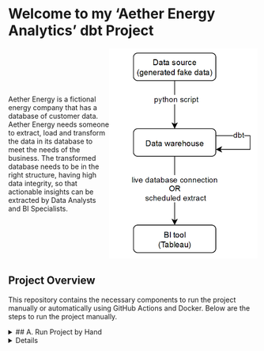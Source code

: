 # Welcome to my ‘Aether Energy Analytics’ dbt Project

<div style="display: flex; justify-content: space-between; align-items: center;">
  <div style="flex: 1;">
    Aether Energy is a fictional energy company that has a database of customer data. Aether Energy needs someone to extract, load and transform the data in its database to meet the needs of the business. The transformed database needs to be in the right structure, having high data integrity, so that actionable insights can be extracted by Data Analysts and BI Specialists.
  </div>
  <div>
    <img src="./images/workflow.png" alt="drawing" width="300"/>
  </div>
</div>

## Project Overview

This repository contains the necessary components to run the project manually or automatically using GitHub Actions and Docker. Below are the steps to run the project manually.
<details>
<summary> ## A. Run Project by Hand </summary>
### A. Run Project by Hand
  
#### 1. Create a dbt Project (`/aether_energy_analytics/`)
- **Create a virtual environment** for running Python and operating dbt:
  ```bash
  cd /aether_energy_analytics/
  python -m venv myenv
  source myenv/bin/activate  # On Windows use: myenv\Scripts\activate.bat
  pip install -r requirements.txt

- **Configure dbt**:
 - Set up `profiles.yml` to configure production and testing versions for the project.
 - Set up `dbt_project.yml` to configure the settings of the dbt project.


#### 2. Generate Fake Data (`./scripts/generate_database.py`)

- Write a Python script to create fake data and store it in a database.

- Example data tables:

  **Energy Consumption Table:**
```plain text
     consumed_at  customer_id  energy_usage_kWh
  0  2023-01-01            36          37.017563
  1  2023-01-02            21          19.991851
  2  2023-01-03            18          22.528733
  3  2023-01-04            28          48.616649
  4  2023-01-05            15          33.538603
```
  **Customer Feedback Table:**
  ```plain text
  feedback_date  customer_id  rating  comments
0    2023-01-01           28       4  General I particular someone.
1    2023-01-08           46       2  Painting food nothing land deep by.
2    2023-01-15            8       3  Rock seven visit team. Stuff service play dark.
3    2023-01-22           40       5  Develop kid design human why.
4    2023-01-29           22       4  Picture perform carry.
```
**Customers Table:**
```plain text
   customer_id      customer_name  age  gender  region
0            1          David Lee   69    Male    West
1            2  Jessica Hernandez   25    Male    East
2            3        Noah Robles   28  Female    West
3            4         Julie Hood   28  Female    West
4            5  Ashley Richardson   64    Male   South
```
- The data is stored in duckdb as aether_energy_analytics.duckdb.

#### 2.View the Database

- Use duckcli to view and query the database:
```bash
duckcli aether_energy_analytics.duckdb
```
- Example query:
```sql
select * from customer_feedback limit 5;
```
- To exit duckcli:
```sql
exit;
```
##### 4. Create Staging Schema and Models (./staging/)

- sourcing.yml configures data sources:
```yaml 
version: 2

sources:
  - name: aether_energy_analytics
    schema: main
    tables:
      - name: customer_feedback
      - name: customers
      - name: energy_consumption
```
- Models files (.yml) structure the data before full transformation.

- SQL files contain queries to transform the tables.

#### 5. Create Final Schema and Models (./models/)
- Transform tables, including joins and filters.
- Models files include tests to ensure data integrity, including relationship tests:
```yaml
version: 2

models:
  - name: customer_profiles
    description: "Comprehensive customer profile including demographics, feedback, and energy consumption data."
    columns:
      - name: customer_id
        description: "The unique identifier for a customer."
        tests:
          - unique
          - not_null
          - relationships:
              to: ref('stg_customers')
              field: customer_id
```
#### 6. Test and Execute the ELT Pipeline

- Use dbt to test schemas and models:
```bash
dbt debug
dbt test
```
- Run the production profile to transform the database:
```bash 
dbt run
```

#### 7. Connect to Data Analytics Platform

- In production, the transformed database would be updated on a cloud database (AWS, Azure, GCP).
- For simplicity, export the database to an Excel spreadsheet for visualization in Tableau:
```bash
duckcli aether_energy_analytics.duckdb
INSTALL spatial;
LOAD spatial;
COPY testing.customer_profiles TO 'customer_profiles.xlsx' WITH (FORMAT GDAL, DRIVER 'xlsx');
COPY testing.aggregated_feedback TO 'aggregated_feedback.xlsx' WITH (FORMAT GDAL, DRIVER 'xlsx');
COPY testing.monthly_consumption TO 'monthly_consumption.xlsx' WITH (FORMAT GDAL, DRIVER 'xlsx');
```
- View and interact with the Tableau dashboard I created using the data [HERE](https://public.tableau.com/app/profile/john.stokes8166/viz/AetherEnergyAnalytics/aether_2020-2024#1)

![Tableau Dashboard](./images/tableau_dash.png)

</details>
<details>
### B. Run Using Docker

Automate the process using GitHub Actions and Docker. The CI (continuous integration) pipeline automates:

- Creating the environment.
- Executing the create database Python script.
- Running dbt.

Steps:
- Select ‘Actions’ in GitHub.

![Actions](./images/actions.png)
- Select Docker Image CI.
- Select 'Run workflow'.
- Refresh the page and open the run to see the steps.
![Docker](./images/docker.png)

The .github/workflows/docker-image.yml contains the GitHub Actions workflow, while the Dockerfile contains the commands required to build and run the Docker image, including copying files, installing packages, and executing the Python script.

</details>
